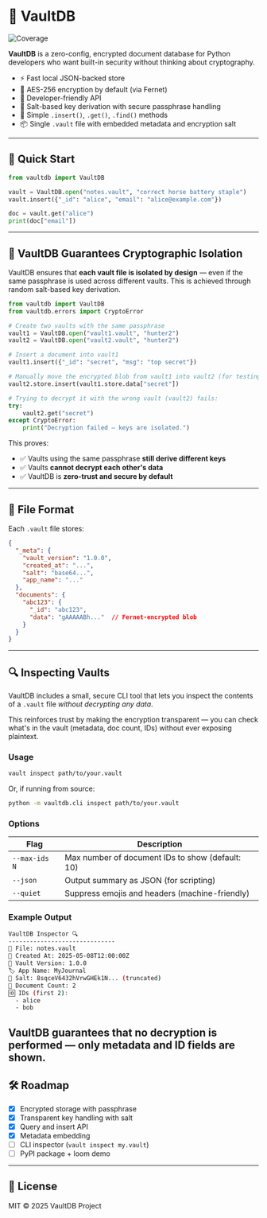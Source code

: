 # 🔐 VaultDB

![Coverage](https://img.shields.io/badge/coverage-93%25-brightgreen)

**VaultDB** is a zero-config, encrypted document database for Python developers who want built-in security without thinking about cryptography.

- ⚡ Fast local JSON-backed store
- 🔐 AES-256 encryption by default (via Fernet)
- 🧠 Developer-friendly API
- 🧂 Salt-based key derivation with secure passphrase handling
- 🧰 Simple `.insert()`, `.get()`, `.find()` methods
- 📦 Single `.vault` file with embedded metadata and encryption salt

---

## 🚀 Quick Start

```python
from vaultdb import VaultDB

vault = VaultDB.open("notes.vault", "correct horse battery staple")
vault.insert({"_id": "alice", "email": "alice@example.com"})

doc = vault.get("alice")
print(doc["email"])
```

---

## 🔐 VaultDB Guarantees Cryptographic Isolation

VaultDB ensures that **each vault file is isolated by design** — even if the same passphrase is used across different vaults. This is achieved through random salt-based key derivation.

```python
from vaultdb import VaultDB
from vaultdb.errors import CryptoError

# Create two vaults with the same passphrase
vault1 = VaultDB.open("vault1.vault", "hunter2")
vault2 = VaultDB.open("vault2.vault", "hunter2")

# Insert a document into vault1
vault1.insert({"_id": "secret", "msg": "top secret"})

# Manually move the encrypted blob from vault1 into vault2 (for testing)
vault2.store.insert(vault1.store.data["secret"])

# Trying to decrypt it with the wrong vault (vault2) fails:
try:
    vault2.get("secret")
except CryptoError:
    print("Decryption failed — keys are isolated.")
```

This proves:

- ✅ Vaults using the same passphrase **still derive different keys**
- ✅ Vaults **cannot decrypt each other's data**
- ✅ VaultDB is **zero-trust and secure by default**

---

## 📁 File Format

Each `.vault` file stores:

```json
{
  "_meta": {
    "vault_version": "1.0.0",
    "created_at": "...",
    "salt": "base64...",
    "app_name": "..."
  },
  "documents": {
    "abc123": {
      "_id": "abc123",
      "data": "gAAAAABh..."  // Fernet-encrypted blob
    }
  }
}
```


---

## 🔍 Inspecting Vaults

VaultDB includes a small, secure CLI tool that lets you inspect the contents of a `.vault` file *without decrypting any data*.

This reinforces trust by making the encryption transparent — you can check what's in the vault (metadata, doc count, IDs) without ever exposing plaintext.

### Usage

```bash
vault inspect path/to/your.vault
```

Or, if running from source:

```bash
python -m vaultdb.cli inspect path/to/your.vault
```

### Options

| Flag             | Description                                   |
|------------------|-----------------------------------------------|
| `--max-ids N`    | Max number of document IDs to show (default: 10) |
| `--json`         | Output summary as JSON (for scripting)        |
| `--quiet`        | Suppress emojis and headers (machine-friendly) |

### Example Output

```bash
VaultDB Inspector 🔍
------------------------------
📁 File: notes.vault
📅 Created At: 2025-05-08T12:00:00Z
🔖 Vault Version: 1.0.0
🏷️ App Name: MyJournal
🧂 Salt: 8sqceV6432hVrwGHEk1N... (truncated)
📄 Document Count: 2
🆔 IDs (first 2):
  - alice
  - bob
```

VaultDB guarantees that **no decryption is performed** — only metadata and ID fields are shown.
---

## 🛠 Roadmap

- [x] Encrypted storage with passphrase
- [x] Transparent key handling with salt
- [x] Query and insert API
- [x] Metadata embedding
- [ ] CLI inspector (`vault inspect my.vault`)
- [ ] PyPI package + loom demo

---

## 🪪 License

MIT © 2025 VaultDB Project